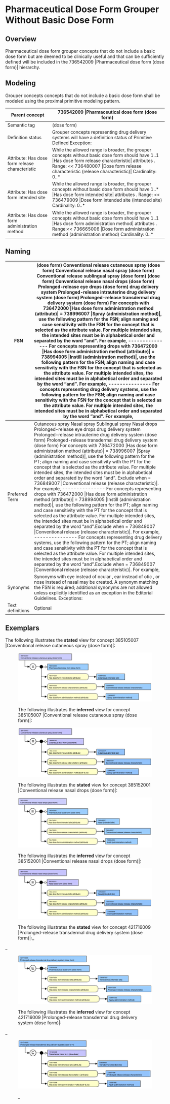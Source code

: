 # Pharmaceutical Dose Form Grouper Without Basic Dose Form

## Overview

Pharmaceutical dose form grouper concepts that do not include a basic dose form but are deemed to be clinically useful and that can be sufficiently defined will be included in the 736542009 |Pharmaceutical dose form (dose form)| hierarchy.

## Modeling

Grouper concepts concepts that do not include a basic dose form shall be modeled using the proximal primitive modeling pattern. 

| Parent concept | 736542009 \|Pharmaceutical dose form (dose form) |
|---|---|
| Semantic tag | (dose form) |
| Definition status | Grouper concepts representing drug delivery systems will have a definition status of Primitive Defined Exception: |
| Attribute: Has dose form release characteristic | While the allowed range is broader, the grouper concepts without basic dose form should have 1..1 \|Has dose form release characteristic\| attributes . Range: << 736480007 \|Dose form release characteristic (release characteristic)\| Cardinality: 0..* |
| Attribute: Has dose form intended site | While the allowed range is broader, the grouper concepts without basic dose form should have 1..* \|Has dose form intended site\| attributes . Range: << 736479009 \|Dose form intended site (intended site) Cardinality: 0..* |
| Attribute: Has dose form administration method | While the allowed range is broader, the grouper concepts without basic dose form should have 1..1 \|Has dose form administration method\| attributes . Range:<< 736665006 \|Dose form administration method (administration method) Cardinality: 0..* |

## Naming

| FSN | <Dose form release characteristic> <Dose form intended site FSN> <Dose form administration method> (dose form) Conventional release cutaneous spray (dose form) Conventional release nasal spray (dose form) Conventional release sublingual spray (dose form) <Dose form release characteristic> <Dose form intended site FSN> <Dose form administration method> (dose form) Conventional release nasal drops (dose form) Prolonged-release eye drops (dose form) <Dose form release characteristic> <Dose form intended site FSN> drug delivery system Prolonged-release intrauterine drug delivery system (dose form) Prolonged-release transdermal drug delivery system (dose form) For concepts with 736472000 \|Has dose form administration method (attribute)\| = 738996007 \|Spray (administration method)\|, use the following pattern for the FSN; align naming and case sensitivity with the FSN for the concept that is selected as the attribute value. For multiple intended sites, the intended sites must be in alphabetical order and separated by the word “and”. For example, --------------- For concepts representing drops with 736472000 \|Has dose form administration method (attribute)\| = 738994005 \|Instill (administration method)\|, use the following pattern for the FSN; align naming and case sensitivity with the FSN for the concept that is selected as the attribute value. For multiple intended sites, the intended sites must be in alphabetical order and separated by the word “and”. For example, --------------- For concepts representing drug delivery systems, use the following pattern for the FSN; align naming and case sensitivity with the FSN for the concept that is selected as the attribute value. For multiple intended sites, the intended sites must be in alphabetical order and separated by the word “and”. For example, |
|---|---|
| Preferred Term | <Dose form release characteristic> <Dose form intended site FSN> <Dose form administration method> Cutaneous spray Nasal spray Sublingual spray <Dose form release characteristic> <Dose form intended site FSN> <Dose form administration method> Nasal drops Prolonged-release eye drops <Dose form release characteristic> <Dose form intended site FSN> drug delivery system Prolonged-release intrauterine drug delivery system (dose form) Prolonged-release transdermal drug delivery system (dose form) For concepts with 736472000 \|Has dose form administration method (attribute)\| = 738996007 \|Spray (administration method)\|, use the following pattern for the PT; align naming and case sensitivity with the PT for the concept that is selected as the attribute value. For multiple intended sites, the intended sites must be in alphabetical order and separated by the word “and”. Exclude <Dose form release characteristic> when = 736849007 \|Conventional release (release characteristic)\|. For example, --------------- For concepts representing drops with 736472000 \|Has dose form administration method (attribute)\| = 738994005 \|Instill (administration method)\|, use the following pattern for the PT; align naming and case sensitivity with the PT for the concept that is selected as the attribute value. For multiple intended sites, the intended sites must be in alphabetical order and separated by the word “and”.Exclude <Dose form release characteristic> when = 736849007 \|Conventional release (release characteristic)\|. For example, --------------- For concepts representing drug delivery systems, use the following pattern for the PT; align naming and case sensitivity with the PT for the concept that is selected as the attribute value. For multiple intended sites, the intended sites must be in alphabetical order and separated by the word “and”.Exclude <Dose form release characteristic> when = 736849007 \|Conventional release (release characteristic)\|. For example, |
| Synonyms | Synonyms with eye instead of ocular , ear instead of otic , or nose instead of nasal may be created. A synonym matching the FSN is required; additional synonyms are not allowed unless explicitly identified as an exception in the Editorial Guidelines. Exceptions: |
| Text definitions | Optional |

## Exemplars

The following illustrates the **stated** view for concept 385105007 |Conventional release cutaneous spray (dose form)|:

<figure><img src="images/174691243.png" alt="" title=""><figcaption><p>The following illustrates the <strong>inferred</strong> view for concept 385105007 |Conventional release cutaneous spray (dose form)|:</p></figcaption></figure>

<figure><img src="images/174691234.png" alt="" title=""><figcaption><p>The following illustrates the <strong>stated</strong> view for concept 385152001 |Conventional release nasal drops (dose form)|:</p></figcaption></figure>

<figure><img src="images/174691241.png" alt="" title=""><figcaption><p>The following illustrates the <strong>inferred</strong> view for concept 385152001 |Conventional release nasal drops (dose form)|:</p></figcaption></figure>

<figure><img src="images/174691233.png" alt="" title=""><figcaption><p>The following illustrates the <strong>stated</strong> view for concept 421716009 |Prolonged-release transdermal drug delivery system (dose form)|:_</p></figcaption></figure>

_

<figure><img src="images/174691239.png" alt="" title=""><figcaption><p>The following illustrates the <strong>inferred</strong> view for concept 421716009 |Prolonged-release transdermal drug delivery system (dose form)|:</p></figcaption></figure>

_

<figure><img src="images/174691232.png" alt="" title=""><figcaption><p>_</p></figcaption></figure>

  
